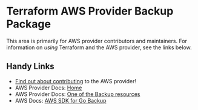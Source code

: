 # Terraform AWS Provider Backup Package
<!-- markdownlint-disable MD026 -->
This area is primarily for AWS provider contributors and maintainers. For information on _using_ Terraform and the AWS provider, see the links below.


## Handy Links
* [Find out about contributing](../../../docs/contributing) to the AWS provider!
* AWS Provider Docs: [Home](https://registry.terraform.io/providers/hashicorp/aws/latest/docs)
* AWS Provider Docs: [One of the Backup resources](https://registry.terraform.io/providers/hashicorp/aws/latest/docs/resources/backup_global_settings)
* AWS Docs: [AWS SDK for Go Backup](https://docs.aws.amazon.com/sdk-for-go/api/service/backup/)
